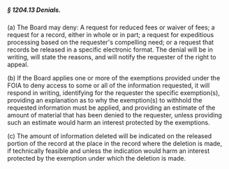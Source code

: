 ##### § 1204.13 Denials. #####

(a) The Board may deny: A request for reduced fees or waiver of fees; a request for a record, either in whole or in part; a request for expeditious processing based on the requester's compelling need; or a request that records be released in a specific electronic format. The denial will be in writing, will state the reasons, and will notify the requester of the right to appeal.

(b) If the Board applies one or more of the exemptions provided under the FOIA to deny access to some or all of the information requested, it will respond in writing, identifying for the requester the specific exemption(s), providing an explanation as to why the exemption(s) to withhold the requested information must be applied, and providing an estimate of the amount of material that has been denied to the requester, unless providing such an estimate would harm an interest protected by the exemptions.

(c) The amount of information deleted will be indicated on the released portion of the record at the place in the record where the deletion is made, if technically feasible and unless the indication would harm an interest protected by the exemption under which the deletion is made.